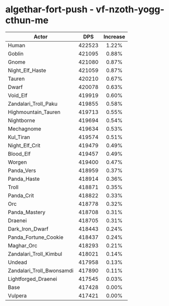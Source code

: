 # algethar-fort-push - vf-nzoth-yogg-cthun-me
| Actor | DPS | Increase |
|---|:---:|:---:|
|Human|422523|1.22%|
|Goblin|421095|0.88%|
|Gnome|421080|0.87%|
|Night_Elf_Haste|421059|0.87%|
|Tauren|420210|0.67%|
|Dwarf|420078|0.63%|
|Void_Elf|419919|0.60%|
|Zandalari_Troll_Paku|419855|0.58%|
|Highmountain_Tauren|419713|0.55%|
|Nightborne|419694|0.54%|
|Mechagnome|419634|0.53%|
|Kul_Tiran|419574|0.51%|
|Night_Elf_Crit|419479|0.49%|
|Blood_Elf|419457|0.49%|
|Worgen|419400|0.47%|
|Panda_Vers|418959|0.37%|
|Panda_Haste|418914|0.36%|
|Troll|418871|0.35%|
|Panda_Crit|418822|0.33%|
|Orc|418778|0.32%|
|Panda_Mastery|418708|0.31%|
|Draenei|418705|0.31%|
|Dark_Iron_Dwarf|418443|0.24%|
|Panda_Fortune_Cookie|418437|0.24%|
|Maghar_Orc|418293|0.21%|
|Zandalari_Troll_Kimbul|418021|0.14%|
|Undead|417958|0.13%|
|Zandalari_Troll_Bwonsamdi|417890|0.11%|
|Lightforged_Draenei|417545|0.03%|
|Base|417428|0.00%|
|Vulpera|417421|0.00%|

